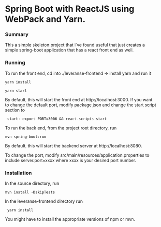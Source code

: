 # Spring Boot with ReactJS using WebPack and Yarn. #

### Summary ###

This a simple skeleton project that I've found useful that just
creates a simple spring-boot application that has a react front end as well.

### Running ###

To run the front end, cd into ./leveranse-frontend -> install yarn and run it

```yarn install```

```yarn start```

By default, this will start the front end at http://localhost:3000. If you want to
change the default port, modify package.json and change the start script section to

``` start: export PORT=3006 && react-scripts start```

To run the back end, from the project root directory, run

```mvn spring-boot:run```

By default, this will start the backend server at http://localhost:8080.

To change the port, modify src/main/resources/application.properties to include server.port=xxxx where xxxx is your desired port number.

### Installation ###

In the source directory, run

```mvn install -DskipTests```

In the leveranse-frontend directory run

``` yarn install```

You might have to install the appropriate versions of npm or mvn.

